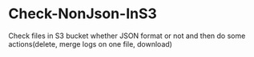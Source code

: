 # Check-NonJson-InS3
Check files in S3 bucket whether JSON format or not and then do some actions(delete, merge logs on one file, download)
